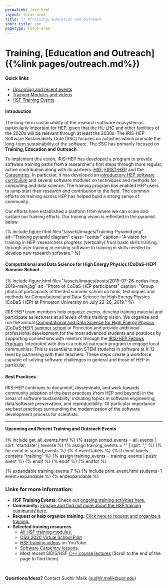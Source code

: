```yaml
---
permalink: /ssc.html
layout: focus-area
title: "" #Training, Education and Outreach
short_title: ssc
pagetype: focus-area
---
```


# Training, [Education and Outreach]({%link pages/outreach.md%})

#### Quick links
- <a href="#tr_events">Upcoming and recent events</a>
- [Training Modules and videos][introductory HEP software curriculum]
- [HSF Training Events][HSF events]

#### Introduction

The long-term sustainability of the research software ecosystem is particularly
important for HEP, given that the HL-LHC and other facilities of the 2020s will
be relevant through at least the 2030s. The IRIS-HEP Software Sustainability
Core (SSC) focuses on activities which promote the long-term sustainability of
the software. The SSC has primarily focused on **Training, Education and
Outreach**.

To implement this vision, IRIS-HEP has developed a program to
provide software training paths from a researcher's first steps through more
regular, active contribution along with its partners: [HSF][], [FIRST-HEP][] and the
[Carpentries][]. In particular, it has developed an [introductory HEP software
curriculum][] and several software modules on techniques and methods for computing
and data science.  The training program has enabled HEP users to jump start
their research and contribution to the field. The common efforts on training
across HEP has helped build a strong sense of community.

Our efforts have established a platform from where we can scale and sustain our
training efforts. Our training vision is reflected in the pyramid below.

{% include figure.html
  file="/assets/images/Training-Pyramid.png"
  alt="Training pyramid diagram"
  class="center"
  caption="A vision for training in HEP: researchers progress (vertically) from
           basic skills training, through user training in existing software to training
           in skills needed to develop new research software."
%}


#### Computational and Data Science for High Energy Physics (CoDaS-HEP) Summer School

{% include figure.html
  file="/assets/images/posts/2019-07-26-codas-hep-2019-main.jpg"
  alt="Photo of CoDaS-HEP participants"
  caption="Group photo of participants of the 3rd summer school on tools, techniques and
          methods for Computational and Data Science for High Energy Physics (CoDaS-HEP)
          at Princeton University on July 22-26, 2019."
%}

IRIS-HEP team members help organize events, develop training material and
participate as lecturers at all levels of this training vision. We organize and
run the annual [Computational and Data Science for High Energy Physics
(CoDaS-HEP) summer school][CoDaS-HEP] at Princeton and provide additional professional
development for the most advanced students and postdocs by supporting
connections with mentors through the [IRIS-HEP Fellows Program][]. Integrated with
this is a robust outreach program to engage local communities. This is
essential to train STEM students in software at K-12 level by partnering with
their teachers. These steps create a workforce capable of solving software
challenges in general and those of HEP in particular.


#### Best Practices

IRIS-HEP continues to document, disseminate, and work towards community
adoption of the best practices (from HEP and beyond) in the areas of software
sustainability, including topics in software engineering, data/software
preservation, and reproducibility. Of particular importance are best practices
surrounding the modernization of the software development process for
scientists.

---

<h4 id="tr_events" style="padding-top:90px; margin-top: -90px;">Upcoming and Recent Training and Outreach Events</h4>
{% include get_all_events.html %}
{% assign sorted_events = all_events | sort: 'startdate' | reverse %}
{% assign training_events = "" | split: "," %}
{% for event in sorted_events %}
{% if event.labels %}
{% if event.labels contains "training" %}
{% assign training_events = training_events | push: event %}
{% endif %}
{% endif %}
{% endfor %}

{% expandable training_events 7 %}
{% include print_event.html students=1 event=expandable %}
{% endexpandable %}

### Links for more information:
- **HSF Training Events**: Check out [ongoing training activities here.][HSF events]<br/>
- **Community:** [Engage and find out more about the HSF training community here.][HSF community]<br/>
- **Request or help organize training:** [Click here to request and organize a training.](https://hepsoftwarefoundation.org/training/howto-event.html)
- **Selected training resources**
  - [All HSF training modules.][introductory HEP software curriculum]<br/>
  - [OSG 2020 Virtual School Pilot](https://opensciencegrid.org/virtual-school-pilot-2020/#materials)
  - [HSF training videos](https://www.youtube.com/c/HEPSoftwareFoundation/playlists) on YouTube.
  - [Software Carpentry lessons](https://software-carpentry.org/lessons/).
  - Most recent SIDIS/HSF [C++ course lectures](https://indico.cern.ch/event/979067/) (Scroll to the end of the page to find them)
<br/>

**Questions/Ideas?** Contact Sudhir Malik (sudhir.malik@upr.edu)<br/>


[HSF]: https://hepsoftwarefoundation.org
[HSF community]: https://hepsoftwarefoundation.org/training/community.html
[HSF events]: https://hepsoftwarefoundation.org/Schools/events.html
[FIRST-HEP]: https://first-hep.org
[Carpentries]: https://software-carpentry.org
[introductory HEP software curriculum]: https://hepsoftwarefoundation.org/training/curriculum.html
[CoDaS-HEP]: https://codas-hep.org/
[IRIS-HEP Fellows Program]: https://iris-hep.org/fellows.html
